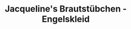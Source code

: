 ---
title: "Jacqueline's Brautstübchen -  Engelskleid"
url: /gera/jacquelines-brautstuebchen-engelskleid/
shop: Kleidung
---